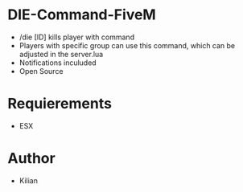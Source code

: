 # DIE-Command-FiveM
- /die [ID] kills player with command
- Players with specific group can use this command, which can be adjusted in the server.lua
- Notifications inculuded
- Open Source

# Requierements
- ESX

# Author
- Kilian
